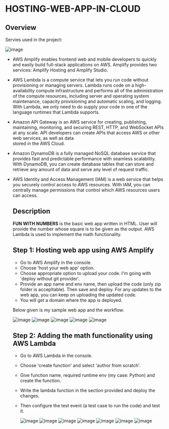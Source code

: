 # HOSTING-WEB-APP-IN-CLOUD

## Overview
Servies used in the project: 

![image](https://github.com/AthullyaR/HOSTING-WEB-APP-IN-CLOUD/assets/78737460/ec90bb5e-0ac7-422b-a147-598b965f2cc4)

- AWS Amplify enables frontend web and mobile developers to quickly and easily build full-stack applications on AWS. Amplify provides two services: Amplify Hosting and Amplify Studio.
- AWS Lambda is a compute service that lets you run code without provisioning or managing servers. Lambda runs code on a high-availability compute infrastructure and performs all of the administration of the compute resources, including      server and operating system maintenance, capacity provisioning and automatic scaling, and logging. With Lambda, we only need to do supply your code in one of the language runtimes that Lambda supports.
- Amazon API Gateway is an AWS service for creating, publishing, maintaining, monitoring, and securing REST, HTTP, and WebSocket APIs at any scale. API developers can create APIs that access AWS or other web services, as well as data       
  stored in the AWS Cloud.
- Amazon DynamoDB is a fully managed NoSQL database service that provides fast and predictable performance with seamless scalability. With DynamoDB, you can create database tables that can store and retrieve any amount of data and serve 
  any level of request traffic.
- AWS Identity and Access Management (IAM) is a web service that helps you securely control access to AWS resources. With IAM, you can centrally manage permissions that control which AWS resources users can access.

  ## Description
  **FUN WITH NUMBERS** is the basic web app written in HTML. User will provide the number whose square is to be given as the output. AWS Lambda is used to implement the math functionality.

  ## Step 1: Hosting web app using AWS Amplify
  - Go to AWS Amplify in the console.
  - Choose 'host your web app' option.
  - Choose appropriate option to upload your code. I'm going with 'deploy without git provider'.
  - Provide an app name and env name, then upload the code (only zip folder is accepltable). Then save and deploy. For any updates to the web app, you can keep on uploading the updated code.
  - You will get a domain where the app is deployed.
 
  Below given is my sample web app and the workflow.
  
  ![image](https://github.com/AthullyaR/HOSTING-WEB-APP-IN-CLOUD/assets/78737460/0cd8637c-49b3-4e87-9e1d-cadef59cb5c3)
  ![image](https://github.com/AthullyaR/HOSTING-WEB-APP-IN-CLOUD/assets/78737460/7b9a49ca-1449-414d-a436-e963100b2b0d)
  ![image](https://github.com/AthullyaR/HOSTING-WEB-APP-IN-CLOUD/assets/78737460/824ea72e-911b-488b-b8a6-1181fc7055e5)
  ![image](https://github.com/AthullyaR/HOSTING-WEB-APP-IN-CLOUD/assets/78737460/324bff3b-31d5-496c-aa64-b9dc848547c8)
  ![image](https://github.com/AthullyaR/HOSTING-WEB-APP-IN-CLOUD/assets/78737460/fc29362b-a561-40ec-a8f1-3faf86a37a8a)

  ## Step 2: Adding the math functionality using AWS Lambda
  - Go to AWS Lambda in the console.
  - Choose 'create function' and select 'author from scratch'.
  - Give function name, required runtime env (my case: Python) and create the function.
  - Write the lambda function in the section provided and deploy the changes.
  - Then configure the test event (a test case to run the code) and test it.
 
    ![image](https://github.com/AthullyaR/HOSTING-WEB-APP-IN-CLOUD/assets/78737460/af8c2261-deaa-4666-bdfd-6d1bf36d710c)
    ![image](https://github.com/AthullyaR/HOSTING-WEB-APP-IN-CLOUD/assets/78737460/ec9a35ad-95fc-401d-9546-be5c5fd10b2c)
    ![image](https://github.com/AthullyaR/HOSTING-WEB-APP-IN-CLOUD/assets/78737460/50bfd2c2-ad0e-4c16-8366-dd8a9ad588c4)
    ![image](https://github.com/AthullyaR/HOSTING-WEB-APP-IN-CLOUD/assets/78737460/3e62655c-d793-45f8-803c-821ae8d0c65f)
    ![image](https://github.com/AthullyaR/HOSTING-WEB-APP-IN-CLOUD/assets/78737460/c61f7e3d-943d-43ec-ab2f-c0366e02d1e9)
    ![image](https://github.com/AthullyaR/HOSTING-WEB-APP-IN-CLOUD/assets/78737460/e2bc1f9a-6f2b-40a9-9eff-69604a9a89b2)
    ![image](https://github.com/AthullyaR/HOSTING-WEB-APP-IN-CLOUD/assets/78737460/90215bbc-4b2c-4de7-9c86-00d9dd3d1dbe)












  

  

  
  
